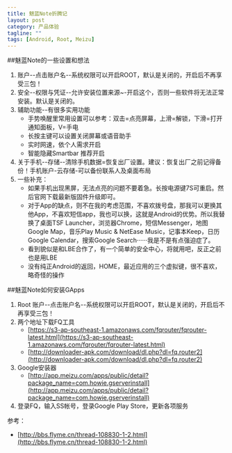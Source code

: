 ```yaml
---
title: 魅蓝Note折腾记
layout: post
category: 产品体验
tagline: ""
tags: [Android, Root, Meizu]
---
```


##魅蓝Note的一些设置和想法

1. 账户--点击账户名--系统权限可以开启ROOT，默认是关闭的，开启后不再享受三包！
2. 安全--权限与凭证--允许安装位置来源~-开启这个，否则一些软件将无法正常安装。默认是关闭的。
3. 辅助功能--有很多实用功能
	* 手势唤醒里常用设置可以参考：双击=点亮屏幕，上滑=解锁，下滑=打开通知面板，V=手电
	* 长按主键可以设置关闭屏幕或语音助手
	* 实时网速，依个人需求开启
	* 智能隐藏Smartbar 推荐开启
5. 关于手机--存储--清除手机数据=恢复出厂设置。建议：恢复出厂之前记得备份！手机账户-云存储-可以备份联系人及桌面布局
6. 一些补充：
	* 如果手机出现黑屏，无法点亮的问题不要着急。长按电源键7S可重启。然后官网下载最新版固件升级即可。
	* 对于App的缺点，则不在我的考虑范围，不喜欢拨号盘，那我可以更换其他App，不喜欢短信app，我也可以换，这就是Android的优势。所以我替换了桌面TSF Launcher，浏览器Chrome，短信Messenger，地图Google Map，音乐Play Music & NetEase Music，记事本Keep，日历Google Calendar，搜索Google Search······我是不是有点强迫症了。
	* 看到貌似是和LBE合作了，有一个简单的安全中心，将就用吧，反正之前也是用LBE
	* 没有纯正Android的返回，HOME，最近应用的三个虚拟键，很不喜欢，略奇怪的操作

##魅蓝Note如何安装GApps

1. Root
	账户--点击账户名--系统权限可以开启ROOT，默认是关闭的，开启后不再享受三包！
2. 两个地址下载FQ工具
	- [https://s3-ap-southeast-1.amazonaws.com/fqrouter/fqrouter-latest.html](https://s3-ap-southeast-1.amazonaws.com/fqrouter/fqrouter-latest.html)
	- [http://downloader-apk.com/download/dl.php?dl=fq.router2](http://downloader-apk.com/download/dl.php?dl=fq.router2)
3. Google安装器
	- [http://app.meizu.com/apps/public/detail?package_name=com.howie.gserverinstall](http://app.meizu.com/apps/public/detail?package_name=com.howie.gserverinstall)
4. 登录FQ，输入SS帐号，登录Google Play Store，更新各项服务

参考：

- [http://bbs.flyme.cn/thread-108830-1-2.html](http://bbs.flyme.cn/thread-108830-1-2.html)

